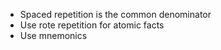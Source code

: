 - Spaced repetition is the common denominator
- Use rote repetition for atomic facts
- Use mnemonics 